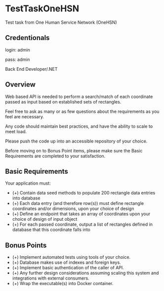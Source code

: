# TestTaskOneHSN
Test task from One Human Service Network (OneHSN)

## Credentionals
login: admin

pass: admin

Back End Developer/.NET
## Overview
Web based API is needed to perform a search/match of each coordinate passed as input based on established sets of rectangles.

Feel free to ask as many or as few questions about the requirements as you feel are necessary.

Any code should maintain best practices, and have the ability to scale to meet load.

Please push the code up into an accessible repository of your choice.

Before moving on to Bonus Point items, please make sure the Basic Requirements are completed to your satisfaction.

## Basic Requirements
Your application must:
- (+) Contain data seed methods to populate 200 rectangle data entries into database
- (+) Each data entry (and therefore row(s)) must define rectangle coordinates and/or dimensions, upon your choice of design
- (+) Define an endpoint that takes an array of coordinates upon your choice of design of input object
- (+) For each passed coordinate, output a list of rectangles defined in database that this coordinate falls into

## Bonus Points
- (+) Implement automated tests using tools of your choice.
- (+) Database makes use of indexes and foreign keys.
- (+) Implement basic authentication of the caller of API.
- (+) Any further design considerations assuming scaling this system and integrations with external consumers.
- (+) Wrap the executable(s) into Docker container.

